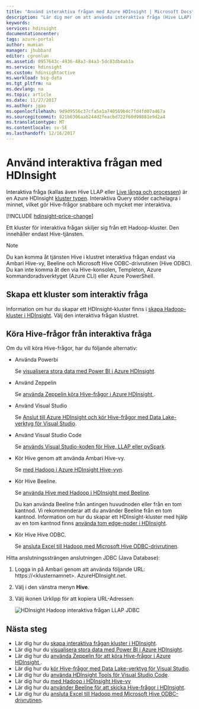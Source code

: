 ```yaml
---
title: "Använd interaktiva frågan med Azure HDInsight | Microsoft Docs"
description: "Lär dig mer om att använda interaktiva fråga (Hive LLAP) med HDInsight."
keywords: 
services: hdinsight
documentationcenter: 
tags: azure-portal
author: mumian
manager: jhubbard
editor: cgronlun
ms.assetid: 0957643c-4936-48a3-84a3-5dc83db4ab1a
ms.service: hdinsight
ms.custom: hdinsightactive
ms.workload: big-data
ms.tgt_pltfrm: na
ms.devlang: na
ms.topic: article
ms.date: 11/27/2017
ms.author: jgao
ms.openlocfilehash: 9d9d9556c37cfa5a1a740569b4c7fd4fd07a467a
ms.sourcegitcommit: 821b6306aab244d2feacbd722f60d99881e9d2a4
ms.translationtype: MT
ms.contentlocale: sv-SE
ms.lasthandoff: 12/16/2017
---
```

# <a name="use-interactive-query-with-hdinsight"></a>Använd interaktiva frågan med HDInsight
Interaktiva fråga (kallas även Hive LLAP eller [Live långa och processen](https://cwiki.apache.org/confluence/display/Hive/LLAP)) är en Azure HDInsight [kluster typen](../hdinsight-hadoop-provision-linux-clusters.md#cluster-types). Interaktiva Query stöder cachelagra i minnet, vilket gör Hive-frågor snabbare och mycket mer interaktiva.

[!INCLUDE [hdinsight-price-change](../../../includes/hdinsight-enhancements.md)] 

Ett kluster för interaktiva frågan skiljer sig från ett Hadoop-kluster. Den innehåller endast Hive-tjänsten. 

> [!NOTE]
> Du kan komma åt tjänsten Hive i klustret interaktiva frågan endast via Ambari Hive-vy, Beeline och Microsoft Hive ODBC-drivrutinen (Hive ODBC). Du kan inte komma åt den via Hive-konsolen, Templeton, Azure kommandoradsverktyget (Azure CLI) eller Azure PowerShell. 
> 
> 

## <a name="create-an-interactive-query-cluster"></a>Skapa ett kluster som interaktiv fråga
Information om hur du skapar ett HDInsight-kluster finns i [skapa Hadoop-kluster i HDInsight](../hdinsight-hadoop-provision-linux-clusters.md). Välj den interaktiva frågan klustret.

## <a name="execute-hive-queries-from-interactive-query"></a>Köra Hive-frågor från interaktiva fråga
Om du vill köra Hive-frågor, har du följande alternativ:

* Använda Powerbi

    Se [visualisera stora data med Power BI i Azure HDInsight](../hadoop/apache-hadoop-connect-hive-power-bi.md).

* Använd Zeppelin

    Se [använda Zeppelin köra Hive-frågor i Azure HDInsight ](../hdinsight-connect-hive-zeppelin.md).

* Använd Visual Studio

    Se [Anslut till Azure HDInsight och kör Hive-frågor med Data Lake-verktyg för Visual Studio](../hadoop/apache-hadoop-visual-studio-tools-get-started.md#run-interactive-hive-queries).

* Använd Visual Studio Code

    Se [används Visual Studio-koden för Hive, LLAP eller pySpark](../hdinsight-for-vscode.md).
* Kör Hive genom att använda Ambari Hive-vy.
  
    Se [med Hadoop i Azure HDInsight Hive-vyn](../hadoop/apache-hadoop-use-hive-ambari-view.md).
* Kör Hive Beeline.
  
    Se [använda Hive med Hadoop i HDInsight med Beeline](../hadoop/apache-hadoop-use-hive-beeline.md).
  
    Du kan använda Beeline från antingen huvudnoden eller från en tom kantnod. Vi rekommenderar att du använder Beeline från en tom kantnod. Information om hur du skapar ett HDInsight-kluster med hjälp av en tom kantnod finns [använda tom edge-noder i HDInsight](../hdinsight-apps-use-edge-node.md).
* Kör Hive Hive ODBC.
  
    Se [ansluta Excel till Hadoop med Microsoft Hive ODBC-drivrutinen](../hadoop/apache-hadoop-connect-excel-hive-odbc-driver.md).

Hitta anslutningssträngen anslutningen JDBC (Java Database):

1. Logga in på Ambari genom att använda följande URL: https://\<klusternamnet\>. AzureHDInsight.net.
2. Välj i den vänstra menyn **Hive**.
3. Välj ikonen Urklipp för att kopiera URL-Adressen:
   
   ![HDInsight Hadoop interaktiva frågan LLAP JDBC](./media/apache-interactive-query-get-started/hdinsight-hadoop-use-interactive-hive-jdbc.png)

## <a name="next-steps"></a>Nästa steg

* Lär dig hur du [skapa interaktiva frågan kluster i HDInsight](../hdinsight-hadoop-provision-linux-clusters.md).
* Lär dig hur du [visualisera stora data med Power BI i Azure HDInsight](../hadoop/apache-hadoop-connect-hive-power-bi.md).
* Lär dig hur du [använda Zeppelin för att köra Hive-frågor i Azure HDInsight ](../hdinsight-connect-hive-zeppelin.md).
* Lär dig hur du [kör Hive-frågor med Data Lake-verktyg för Visual Studio](../hadoop/apache-hadoop-visual-studio-tools-get-started.md#run-interactive-hive-queries).
* Lär dig hur du [använda HDInsight Tools för Visual Studio Code](../hdinsight-for-vscode.md).
* Lär dig hur du [med Hadoop i HDInsight Hive-vy](../hadoop/apache-hadoop-use-hive-ambari-view.md)
* Lär dig hur du [använder Beeline för att skicka Hive-frågor i HDInsight](../hadoop/apache-hadoop-use-hive-beeline.md).
* Lär dig hur du [ansluta Excel till Hadoop med Microsoft Hive ODBC-drivrutinen](../hadoop/apache-hadoop-connect-excel-hive-odbc-driver.md).


